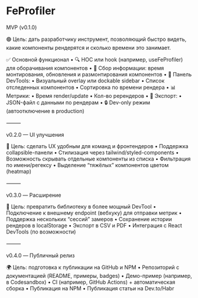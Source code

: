 # FeProfiler

MVP (v0.1.0)

🟢 Цель: дать разработчику инструмент, позволяющий быстро видеть, какие компоненты рендерятся и сколько времени это занимает.

✅ Основной функционал
	•	🔍 HOC или hook (например, useFeProfiler) для оборачивания компонентов
	•	🧠 Сбор информации: время монтирования, обновления и размонтирования компонентов
	•	🧭 Панель DevTools:
	•	Визуальный overlay или dockable sidebar
	•	Список отследенных компонентов
	•	Сортировка по времени рендера
	•	📊 Метрики:
	•	Время render/update
	•	Кол-во ререндеров
	•	💾 Экспорт:
	•	JSON-файл с данными по рендерам
	•	🔒 Dev-only режим (автоотключение в production)

⸻

v0.2.0 — UI улучшения

🎯 Цель: сделать UX удобным для команд и фронтендеров
	•	Поддержка collapsible-панели
	•	Стилизация через tailwind/styled-components
	•	Возможность скрывать отдельные компоненты из списка
	•	Фильтрация по имени/регексу
	•	Выделение “тяжёлых” компонентов цветом (heatmap)

⸻

v0.3.0 — Расширение

🚀 Цель: превратить библиотеку в более мощный DevTool
	•	Подключение к внешнему endpoint (вебхуку) для отправки метрик
	•	Поддержка нескольких “сессий” замеров
	•	Сохранение истории рендеров в localStorage
	•	Экспорт в CSV и PDF
	•	Интеграция с React DevTools (по возможности)

⸻

v0.4.0 — Публичный релиз

🌍 Цель: подготовка к публикации на GitHub и NPM
	•	Репозиторий с документацией (README, примеры, badges)
	•	Демо-пример (например, в Codesandbox)
	•	CI (например, GitHub Actions) + автоматическая сборка
	•	Публикация на NPM
	•	Публикация статьи на Dev.to/Habr
